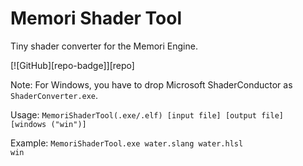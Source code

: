 # Memori Shader Tool
Tiny shader converter for the Memori Engine.

[![GitHub][repo-badge]][repo]

Note: For Windows, you have to drop Microsoft ShaderConductor as <code>ShaderConverter.exe</code>.

Usage: <code>MemoriShaderTool(.exe/.elf) [input file] [output file] [windows ("win")]</code>

Example:
<code>MemoriShaderTool.exe water.slang water.hlsl win</code>